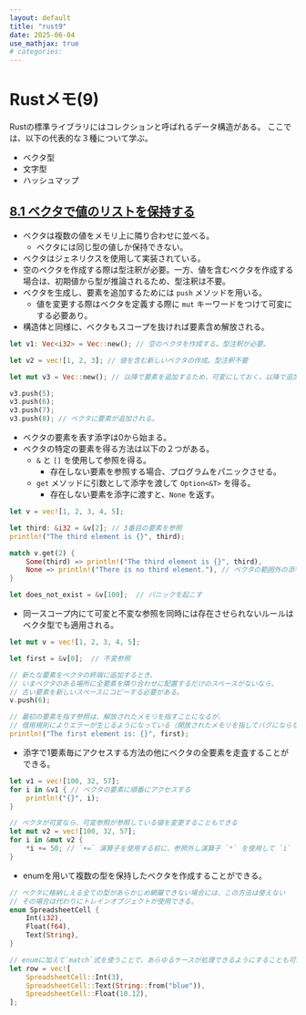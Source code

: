 ```yaml
---
layout: default
title: "rust9"
date: 2025-06-04
use_mathjax: true
# categories:
---
```


# Rustメモ(9)

Rustの標準ライブラリにはコレクションと呼ばれるデータ構造がある。
ここでは、以下の代表的な３種について学ぶ。
- ベクタ型
- 文字型
- ハッシュマップ

## [8.1 ベクタで値のリストを保持する](https://doc.rust-jp.rs/book-ja/ch08-01-vectors.html)

- ベクタは複数の値をメモリ上に隣り合わせに並べる。
  - ベクタには同じ型の値しか保持できない。
- ベクタはジェネリクスを使用して実装されている。
- 空のベクタを作成する際は型注釈が必要。一方、値を含むベクタを作成する場合は、初期値から型が推論されるため、型注釈は不要。
- ベクタを生成し、要素を追加するためには `push` メソッドを用いる。
  - 値を変更する際はベクタを定義する際に `mut` キーワードをつけて可変にする必要あり。
- 構造体と同様に、ベクタもスコープを抜ければ要素含め解放される。

```rust
let v1: Vec<i32> = Vec::new(); // 空のベクタを作成する。型注釈が必要。

let v2 = vec![1, 2, 3]; // 値を含む新しいベクタの作成。型注釈不要

let mut v3 = Vec::new(); // 以降で要素を追加するため、可変にしておく。以降で追加される要素から型が推論されるため、型注釈は不要。

v3.push(5);
v3.push(6);
v3.push(7);
v3.push(8); // ベクタに要素が追加される。
```

- ベクタの要素を表す添字は0から始まる。
- ベクタの特定の要素を得る方法は以下の２つがある。
  - `&` と `[]` を使用して参照を得る。
    - 存在しない要素を参照する場合、プログラムをパニックさせる。
  - `get` メソッドに引数として添字を渡して `Option<&T>` を得る。
    - 存在しない要素を添字に渡すと、`None` を返す。

```rust
let v = vec![1, 2, 3, 4, 5];

let third: &i32 = &v[2]; // 3番目の要素を参照
println!("The third element is {}", third);

match v.get(2) {
    Some(third) => println!("The third element is {}", third),
    None => println!("There is no third element."), // ベクタの範囲外の添字が`get`で指定された場合は`None`を返す
}

let does_not_exist = &v[100];  // パニックを起こす
```

- 同一スコープ内にて可変と不変な参照を同時には存在させられないルールはベクタ型でも適用される。

```rust
let mut v = vec![1, 2, 3, 4, 5];

let first = &v[0];  // 不変参照

// 新たな要素をベクタの終端に追加するとき、
// いまベクタのある場所に全要素を隣り合わせに配置するだけのスペースがないなら、
// 古い要素を新しいスペースにコピーする必要がある。
v.push(6);

// 最初の要素を指す参照は、解放されたメモリを指すことになるが、
// 借用規則によりエラーが生じるようになっている（開放されたメモリを指してバグにならないようにしている）
println!("The first element is: {}", first);
```

- 添字で1要素毎にアクセスする方法の他にベクタの全要素を走査することができる。

```rust
let v1 = vec![100, 32, 57];
for i in &v1 { // ベクタの要素に順番にアクセスする
    println!("{}", i);
}

// ベクタが可変なら、可変参照が参照している値を変更することもできる
let mut v2 = vec![100, 32, 57];
for i in &mut v2 {
    *i += 50; // `+=` 演算子を使用する前に、参照外し演算子 `*` を使用して `i` の値にたどり着く必要がある。
}
```

- enumを用いて複数の型を保持したベクタを作成することができる。

```rust
// ベクタに格納しえる全ての型があらかじめ網羅できない場合には、この方法は使えない
// その場合は代わりにトレインオブジェクトが使用できる。
enum SpreadsheetCell {
    Int(i32),
    Float(f64),
    Text(String),
}

// enumに加えて`match`式を使うことで、あらゆるケースが処理できるようにすることも可能
let row = vec![
    SpreadsheetCell::Int(3),
    SpreadsheetCell::Text(String::from("blue")),
    SpreadsheetCell::Float(10.12),
];
```
